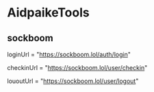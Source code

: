 # AidpaikeTools
## sockboom
loginUrl = "https://sockboom.lol/auth/login"

checkinUrl = "https://sockboom.lol/user/checkin"

lououtUrl = "https://sockboom.lol/user/logout"

